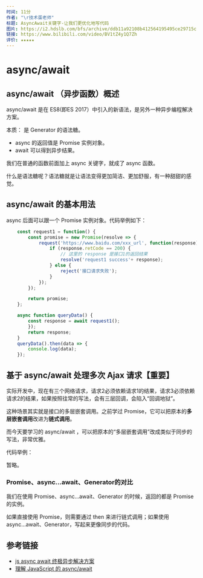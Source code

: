 ```yaml
---
时间: 11分
作者: "\r技术蛋老师"
标题: AsyncAwait关键字-让我们更优化地写代码
图片: https://i2.hdslb.com/bfs/archive/ddb11a92108b412564195495ce29715cc6f48891.jpg@480w_300h_1c_!web-space-channel-video.webp
链接: https://www.bilibili.com/video/BV1tZ4y1Q7Zh
评价: ★★★★★
---
```

# async/await

## async/await （异步函数）概述

async/await 是在 ES8(即ES 2017）中引入的新语法，是另外一种异步编程解决方案。

本质： 是 Generator 的语法糖。

- async 的返回值是 Promise 实例对象。
- await 可以得到异步结果。

我们在普通的函数前面加上 async 关键字，就成了 async 函数。

什么是语法糖呢？语法糖就是让语法变得更加简洁、更加舒服，有一种甜甜的感觉。

## async/await 的基本用法

async 后面可以跟一个 Promise 实例对象。代码举例如下：

```javascript
    const request1 = function() {
        const promise = new Promise(resolve => {
            request('https://www.baidu.com/xxx_url', function(response) {
                if (response.retCode == 200) {
                    // 这里的 response 是接口1的返回结果
                    resolve('request1 success'+ response);
                } else {
                    reject('接口请求失败');
                }
            });
        });

        return promise;
    };

    async function queryData() {
        const response = await request1();
        });
        return response;
    }
    queryData().then(data => {
        console.log(data);
    });
```

## 基于 async/await 处理多次 Ajax 请求【重要】

实际开发中，现在有三个网络请求，请求2必须依赖请求1的结果，请求3必须依赖请求2的结果，如果按照往常的写法，会有三层回调，会陷入“回调地狱”。

这种场景其实就是接口的多层嵌套调用。之前学过 Promise，它可以把原本的**多层嵌套调用**改进为**链式调用**。

而今天要学习的 async/await ，可以把原本的“多层嵌套调用”改成类似于同步的写法，非常优雅。

代码举例：

暂略。

### Promise、async...await、Generator的对比

我们在使用 Promise、async...await、Generator 的时候，返回的都是 Promise 的实例。

如果直接使用 Promise，则需要通过 then 来进行链式调用；如果使用 async...await、Generator，写起来更像同步的代码。

## 参考链接

- [js async await 终极异步解决方案](https://www.cnblogs.com/CandyManPing/p/9384104.html)
- [理解 JavaScript 的 async/await](https://segmentfault.com/a/1190000007535316)
